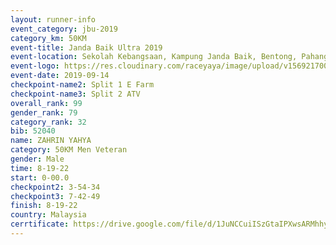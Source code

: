 ```yaml
---
layout: runner-info 
event_category: jbu-2019 
category_km: 50KM 
event-title: Janda Baik Ultra 2019
event-location: Sekolah Kebangsaan, Kampung Janda Baik, Bentong, Pahang, Malaysia 
event-logo: https://res.cloudinary.com/raceyaya/image/upload/v1569217009/logo/janda-baik_vch1pc.jpg 
event-date: 2019-09-14 
checkpoint-name2: Split 1 E Farm 
checkpoint-name3: Split 2 ATV 
overall_rank: 99
gender_rank: 79
category_rank: 32
bib: 52040
name: ZAHRIN YAHYA
category: 50KM Men Veteran
gender: Male
time: 8-19-22
start: 0-00.0
checkpoint2: 3-54-34
checkpoint3: 7-42-49
finish: 8-19-22
country: Malaysia
cerrtificate: https://drive.google.com/file/d/1JuNCCuiISzGtaIPXwsARMhhy-9UwckwA/view?usp=sharing
---
```


